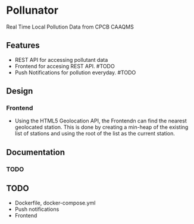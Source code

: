 # Pollunator

Real Time Local Pollution Data from CPCB CAAQMS

## Features
- REST API for accessing pollutant data
- Frontend for accesing REST API. #TODO
- Push Notifications for pollution everyday. #TODO

## Design

### Frontend
- Using the HTML5 Geolocation API, the Frontendn can find the nearest geolocated station. This is done by creating a min-heap of the existing list of stations and using the root of the list as the current station.


## Documentation
### TODO

## TODO
- Dockerfile, docker-compose.yml
- Push notifications
- Frontend
